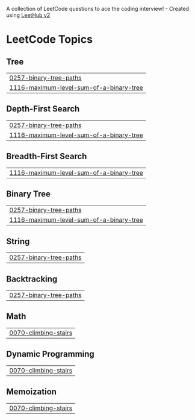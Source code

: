 A collection of LeetCode questions to ace the coding interview! - Created using [LeetHub v2](https://github.com/arunbhardwaj/LeetHub-2.0)
<!---LeetCode Topics Start-->
# LeetCode Topics
## Tree
|  |
| ------- |
| [0257-binary-tree-paths](https://github.com/params19/LEETCODE/tree/master/0257-binary-tree-paths) |
| [1116-maximum-level-sum-of-a-binary-tree](https://github.com/params19/LEETCODE/tree/master/1116-maximum-level-sum-of-a-binary-tree) |
## Depth-First Search
|  |
| ------- |
| [0257-binary-tree-paths](https://github.com/params19/LEETCODE/tree/master/0257-binary-tree-paths) |
| [1116-maximum-level-sum-of-a-binary-tree](https://github.com/params19/LEETCODE/tree/master/1116-maximum-level-sum-of-a-binary-tree) |
## Breadth-First Search
|  |
| ------- |
| [1116-maximum-level-sum-of-a-binary-tree](https://github.com/params19/LEETCODE/tree/master/1116-maximum-level-sum-of-a-binary-tree) |
## Binary Tree
|  |
| ------- |
| [0257-binary-tree-paths](https://github.com/params19/LEETCODE/tree/master/0257-binary-tree-paths) |
| [1116-maximum-level-sum-of-a-binary-tree](https://github.com/params19/LEETCODE/tree/master/1116-maximum-level-sum-of-a-binary-tree) |
## String
|  |
| ------- |
| [0257-binary-tree-paths](https://github.com/params19/LEETCODE/tree/master/0257-binary-tree-paths) |
## Backtracking
|  |
| ------- |
| [0257-binary-tree-paths](https://github.com/params19/LEETCODE/tree/master/0257-binary-tree-paths) |
## Math
|  |
| ------- |
| [0070-climbing-stairs](https://github.com/params19/LEETCODE/tree/master/0070-climbing-stairs) |
## Dynamic Programming
|  |
| ------- |
| [0070-climbing-stairs](https://github.com/params19/LEETCODE/tree/master/0070-climbing-stairs) |
## Memoization
|  |
| ------- |
| [0070-climbing-stairs](https://github.com/params19/LEETCODE/tree/master/0070-climbing-stairs) |
<!---LeetCode Topics End-->